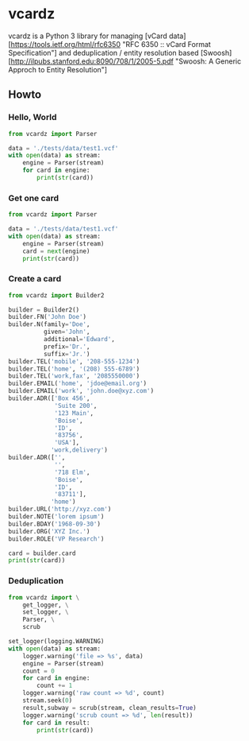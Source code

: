 # vcardz

vcardz is a Python 3 library for managing
[vCard data][https://tools.ietf.org/html/rfc6350 "RFC 6350 :: vCard Format Specification"] and
deduplication / entity resolution based [Swoosh][http://ilpubs.stanford.edu:8090/708/1/2005-5.pdf "Swoosh: A Generic Approch to Entity Resolution"]

## Howto

### Hello, World
```python
from vcardz import Parser

data = './tests/data/test1.vcf'
with open(data) as stream:
    engine = Parser(stream)
    for card in engine:
        print(str(card))
```

### Get one card
```python
from vcardz import Parser

data = './tests/data/test1.vcf'
with open(data) as stream:
    engine = Parser(stream)
    card = next(engine)
    print(str(card))
```

### Create a card
```python
from vcardz import Builder2

builder = Builder2()
builder.FN('John Doe')
builder.N(family='Doe',
          given='John',
          additional='Edward',
          prefix='Dr.',
          suffix='Jr.')
builder.TEL('mobile', '208-555-1234')
builder.TEL('home', '(208) 555-6789')
builder.TEL('work,fax', '2085550000')
builder.EMAIL('home', 'jdoe@email.org')
builder.EMAIL('work', 'john.doe@xyz.com')
builder.ADR(['Box 456',
             'Suite 200',
             '123 Main',
             'Boise',
             'ID',
             '83756',
             'USA'],
            'work,delivery')
builder.ADR(['',
             '',
             '718 Elm',
             'Boise',
             'ID',
             '83711'],
            'home')
builder.URL('http://xyz.com')
builder.NOTE('lorem ipsum')
builder.BDAY('1968-09-30')
builder.ORG('XYZ Inc.')
builder.ROLE('VP Research')

card = builder.card
print(str(card))
```

### Deduplication
```python
from vcardz import \
    get_logger, \
    set_logger, \
    Parser, \
    scrub

set_logger(logging.WARNING)
with open(data) as stream:
    logger.warning('file => %s', data)
    engine = Parser(stream)
    count = 0
    for card in engine:
        count += 1
    logger.warning('raw count => %d', count)
    stream.seek(0)
    result,subway = scrub(stream, clean_results=True)
    logger.warning('scrub count => %d', len(result))
    for card in result:
        print(str(card)) 
```
